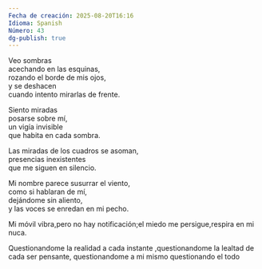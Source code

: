 ```yaml
---
Fecha de creación: 2025-08-20T16:16
Idioma: Spanish
Número: 43
dg-publish: true
---
```

Veo sombras  
acechando en las esquinas,  
rozando el borde de mis ojos,  
y se deshacen  
cuando intento mirarlas de frente.

Siento miradas  
posarse sobre mí,  
un vigía invisible  
que habita en cada sombra.

Las miradas de los cuadros se asoman,  
presencias inexistentes  
que me siguen en silencio.

Mi nombre parece susurrar el viento,  
como si hablaran de mí,  
dejándome sin aliento,  
y las voces se enredan en mi pecho.

Mi móvil vibra,pero no hay notificación;el miedo me persigue,respira en mi nuca.

Questionandome la realidad a cada instante ,questionandome la lealtad de cada ser pensante, questionandome a mi mismo questionando el todo